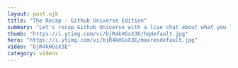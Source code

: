 ```yaml
---
layout: post.njk
title: "The Recap - Github Universe Edition"
summary: "Let's recap Github Universe with a live chat about what you loved with Ray Villalobos, Morten Rand-Hendrikssen and Walt Ritscher with Special Guest Allison Weins Product Manager at Github CodeSpaces."
thumb: "https://i.ytimg.com/vi/bjR4kHGsX3E/hqdefault.jpg"
hero: "https://i.ytimg.com/vi/bjR4kHGsX3E/maxresdefault.jpg"
video: "bjR4kHGsX3E"
category: videos
---
```

